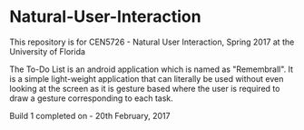# Natural-User-Interaction
This repository is for CEN5726 - Natural User Interaction, Spring 2017 at the University of Florida

The To-Do List is an android application which is named as "Remembrall".
It is a simple light-weight application that can literally be used without even looking at the screen as it is gesture based where the user is required to draw a gesture corresponding to each task.

Build 1 completed on - 20th February, 2017
